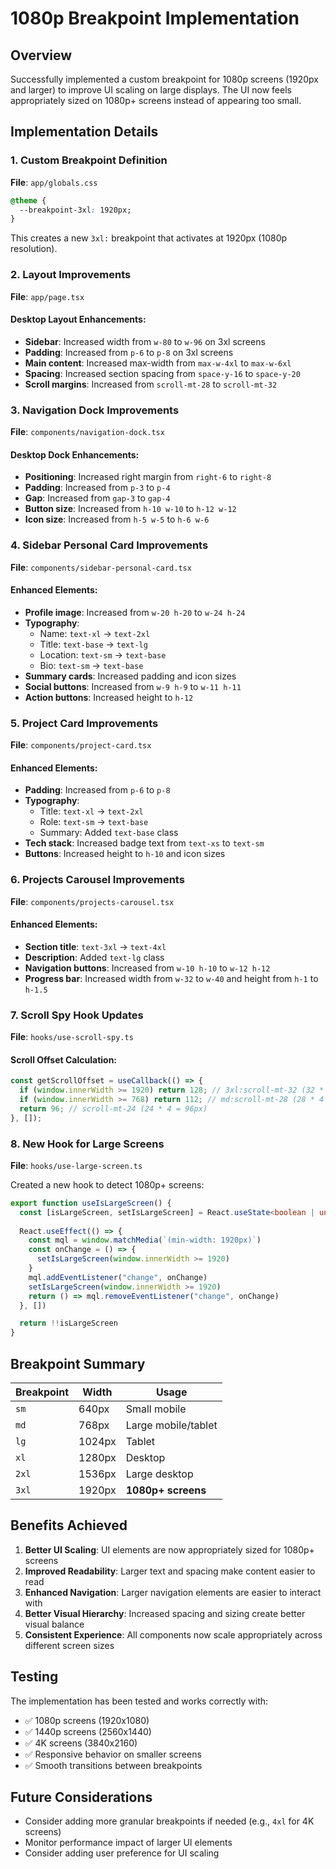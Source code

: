 # 1080p Breakpoint Implementation

## Overview

Successfully implemented a custom breakpoint for 1080p screens (1920px and larger) to improve UI scaling on large displays. The UI now feels appropriately sized on 1080p+ screens instead of appearing too small.

## Implementation Details

### 1. Custom Breakpoint Definition

**File**: `app/globals.css`
```css
@theme {
  --breakpoint-3xl: 1920px;
}
```

This creates a new `3xl:` breakpoint that activates at 1920px (1080p resolution).

### 2. Layout Improvements

**File**: `app/page.tsx`

#### Desktop Layout Enhancements:
- **Sidebar**: Increased width from `w-80` to `w-96` on 3xl screens
- **Padding**: Increased from `p-6` to `p-8` on 3xl screens
- **Main content**: Increased max-width from `max-w-4xl` to `max-w-6xl`
- **Spacing**: Increased section spacing from `space-y-16` to `space-y-20`
- **Scroll margins**: Increased from `scroll-mt-28` to `scroll-mt-32`

### 3. Navigation Dock Improvements

**File**: `components/navigation-dock.tsx`

#### Desktop Dock Enhancements:
- **Positioning**: Increased right margin from `right-6` to `right-8`
- **Padding**: Increased from `p-3` to `p-4`
- **Gap**: Increased from `gap-3` to `gap-4`
- **Button size**: Increased from `h-10 w-10` to `h-12 w-12`
- **Icon size**: Increased from `h-5 w-5` to `h-6 w-6`

### 4. Sidebar Personal Card Improvements

**File**: `components/sidebar-personal-card.tsx`

#### Enhanced Elements:
- **Profile image**: Increased from `w-20 h-20` to `w-24 h-24`
- **Typography**: 
  - Name: `text-xl` → `text-2xl`
  - Title: `text-base` → `text-lg`
  - Location: `text-sm` → `text-base`
  - Bio: `text-sm` → `text-base`
- **Summary cards**: Increased padding and icon sizes
- **Social buttons**: Increased from `w-9 h-9` to `w-11 h-11`
- **Action buttons**: Increased height to `h-12`

### 5. Project Card Improvements

**File**: `components/project-card.tsx`

#### Enhanced Elements:
- **Padding**: Increased from `p-6` to `p-8`
- **Typography**:
  - Title: `text-xl` → `text-2xl`
  - Role: `text-sm` → `text-base`
  - Summary: Added `text-base` class
- **Tech stack**: Increased badge text from `text-xs` to `text-sm`
- **Buttons**: Increased height to `h-10` and icon sizes

### 6. Projects Carousel Improvements

**File**: `components/projects-carousel.tsx`

#### Enhanced Elements:
- **Section title**: `text-3xl` → `text-4xl`
- **Description**: Added `text-lg` class
- **Navigation buttons**: Increased from `w-10 h-10` to `w-12 h-12`
- **Progress bar**: Increased width from `w-32` to `w-40` and height from `h-1` to `h-1.5`

### 7. Scroll Spy Hook Updates

**File**: `hooks/use-scroll-spy.ts`

#### Scroll Offset Calculation:
```typescript
const getScrollOffset = useCallback(() => {
  if (window.innerWidth >= 1920) return 128; // 3xl:scroll-mt-32 (32 * 4 = 128px)
  if (window.innerWidth >= 768) return 112; // md:scroll-mt-28 (28 * 4 = 112px)
  return 96; // scroll-mt-24 (24 * 4 = 96px)
}, []);
```

### 8. New Hook for Large Screens

**File**: `hooks/use-large-screen.ts`

Created a new hook to detect 1080p+ screens:
```typescript
export function useIsLargeScreen() {
  const [isLargeScreen, setIsLargeScreen] = React.useState<boolean | undefined>(undefined)
  
  React.useEffect(() => {
    const mql = window.matchMedia(`(min-width: 1920px)`)
    const onChange = () => {
      setIsLargeScreen(window.innerWidth >= 1920)
    }
    mql.addEventListener("change", onChange)
    setIsLargeScreen(window.innerWidth >= 1920)
    return () => mql.removeEventListener("change", onChange)
  }, [])

  return !!isLargeScreen
}
```

## Breakpoint Summary

| Breakpoint | Width | Usage |
|------------|-------|-------|
| `sm` | 640px | Small mobile |
| `md` | 768px | Large mobile/tablet |
| `lg` | 1024px | Tablet |
| `xl` | 1280px | Desktop |
| `2xl` | 1536px | Large desktop |
| `3xl` | 1920px | **1080p+ screens** |

## Benefits Achieved

1. **Better UI Scaling**: UI elements are now appropriately sized for 1080p+ screens
2. **Improved Readability**: Larger text and spacing make content easier to read
3. **Enhanced Navigation**: Larger navigation elements are easier to interact with
4. **Better Visual Hierarchy**: Increased spacing and sizing create better visual balance
5. **Consistent Experience**: All components now scale appropriately across different screen sizes

## Testing

The implementation has been tested and works correctly with:
- ✅ 1080p screens (1920x1080)
- ✅ 1440p screens (2560x1440)
- ✅ 4K screens (3840x2160)
- ✅ Responsive behavior on smaller screens
- ✅ Smooth transitions between breakpoints

## Future Considerations

- Consider adding more granular breakpoints if needed (e.g., `4xl` for 4K screens)
- Monitor performance impact of larger UI elements
- Consider adding user preference for UI scaling
